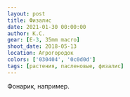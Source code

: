 ```yaml
---
layout: post
title: Физалис
date: 2021-01-30 00:00:00
author: К.С.
gear: [E-3, 35mm macro]
shoot_date: 2018-05-13
location: Агрогородок
colors: ['030404', '0c0d0d']
tags: [растения, пасленовые, физалис]
---
```

Фонарик, например.
